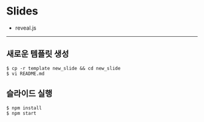 # Slides 

- reveal.js

---

## 새로운 템플릿 생성

```
$ cp -r template new_slide && cd new_slide
$ vi README.md
```
## 슬라이드 실행

```
$ npm install
$ npm start
```
